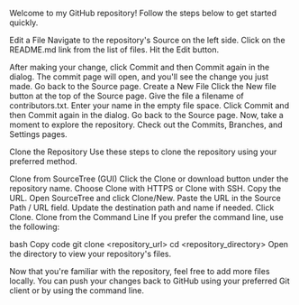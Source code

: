 Welcome to my GitHub repository! Follow the steps below to get started quickly.

Edit a File
Navigate to the repository's Source on the left side.
Click on the README.md link from the list of files.
Hit the Edit button.

After making your change, click Commit and then Commit again in the dialog. The commit page will open, and you'll see the change you just made.
Go back to the Source page.
Create a New File
Click the New file button at the top of the Source page.
Give the file a filename of contributors.txt.
Enter your name in the empty file space.
Click Commit and then Commit again in the dialog.
Go back to the Source page.
Now, take a moment to explore the repository. Check out the Commits, Branches, and Settings pages.

Clone the Repository
Use these steps to clone the repository using your preferred method.

Clone from SourceTree (GUI)
Click the Clone or download button under the repository name.
Choose Clone with HTTPS or Clone with SSH.
Copy the URL.
Open SourceTree and click Clone/New.
Paste the URL in the Source Path / URL field.
Update the destination path and name if needed.
Click Clone.
Clone from the Command Line
If you prefer the command line, use the following:

bash
Copy code
git clone <repository_url>
cd <repository_directory>
Open the directory to view your repository's files.

Now that you're familiar with the repository, feel free to add more files locally. You can push your changes back to GitHub using your preferred Git client or by using the command line.






